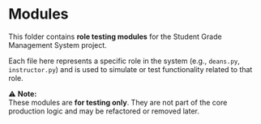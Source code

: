 # Modules
This folder contains **role testing modules** for the Student Grade Management System project.  

Each file here represents a specific role in the system (e.g., `deans.py`, `instructor.py`) and is used to simulate or test functionality related to that role.  

⚠️ **Note:**  
These modules are **for testing only**. They are not part of the core production logic and may be refactored or removed later.